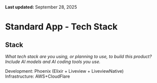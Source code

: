 **Last updated:** September 28, 2025


# Standard App - Tech Stack

## Stack

*What tech stack are you using, or planning to use, to build this product? Include AI models and AI coding tools you use.*

Development: Phoenix (Elixir \+ Liveview \+ LiveviewNative)  
Infrastructure: AWS+CloudFlare

